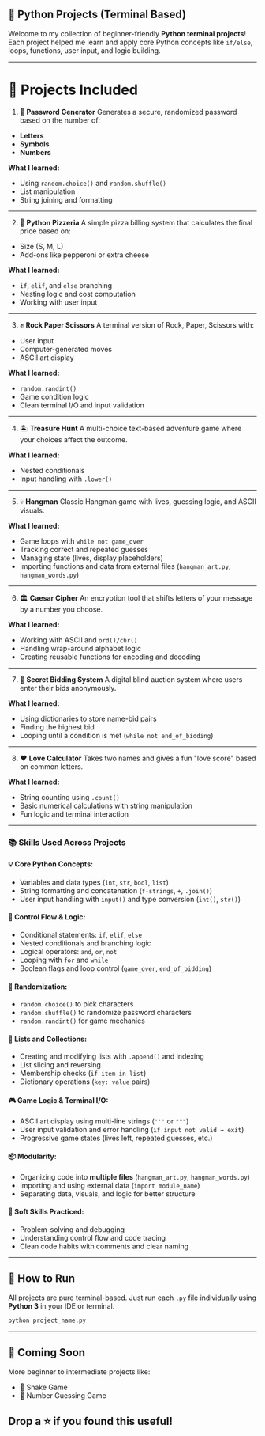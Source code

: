 ## 🐍 Python Projects (Terminal Based)

Welcome to my collection of beginner-friendly **Python terminal projects**!
Each project helped me learn and apply core Python concepts like `if/else`, loops, functions, user input, and logic building.

---

# 📁 Projects Included

1. 🔐 **Password Generator**
   Generates a secure, randomized password based on the number of:

* **Letters**
* **Symbols**
* **Numbers**

**What I learned:**

* Using `random.choice()` and `random.shuffle()`
* List manipulation
* String joining and formatting

---

2. 🍕 **Python Pizzeria**
   A simple pizza billing system that calculates the final price based on:

* Size (S, M, L)
* Add-ons like pepperoni or extra cheese

**What I learned:**

* `if`, `elif`, and `else` branching
* Nesting logic and cost computation
* Working with user input

---

3. ✊ **Rock Paper Scissors**
   A terminal version of Rock, Paper, Scissors with:

* User input
* Computer-generated moves
* ASCII art display

**What I learned:**

* `random.randint()`
* Game condition logic
* Clean terminal I/O and input validation

---

4. 🏝️ **Treasure Hunt**
   A multi-choice text-based adventure game where your choices affect the outcome.

**What I learned:**

* Nested conditionals
* Input handling with `.lower()`

---

5. 💀 **Hangman**
   Classic Hangman game with lives, guessing logic, and ASCII visuals.

**What I learned:**

* Game loops with `while not game_over`
* Tracking correct and repeated guesses
* Managing state (lives, display placeholders)
* Importing functions and data from external files (`hangman_art.py`, `hangman_words.py`)

---

6. 🏛️ **Caesar Cipher**
   An encryption tool that shifts letters of your message by a number you choose.

**What I learned:**

* Working with ASCII and `ord()/chr()`
* Handling wrap-around alphabet logic
* Creating reusable functions for encoding and decoding

---

7. 🧾 **Secret Bidding System**
   A digital blind auction system where users enter their bids anonymously.

**What I learned:**

* Using dictionaries to store name-bid pairs
* Finding the highest bid
* Looping until a condition is met (`while not end_of_bidding`)

---

8. ❤️ **Love Calculator**
   Takes two names and gives a fun "love score" based on common letters.

**What I learned:**

* String counting using `.count()`
* Basic numerical calculations with string manipulation
* Fun logic and terminal interaction

---

### 📚 Skills Used Across Projects

#### 💡 Core Python Concepts:

* Variables and data types (`int`, `str`, `bool`, `list`)
* String formatting and concatenation (`f-strings`, `+`, `.join()`)
* User input handling with `input()` and type conversion (`int()`, `str()`)

#### 🔁 Control Flow & Logic:

* Conditional statements: `if`, `elif`, `else`
* Nested conditionals and branching logic
* Logical operators: `and`, `or`, `not`
* Looping with `for` and `while`
* Boolean flags and loop control (`game_over`, `end_of_bidding`)

#### 🔀 Randomization:

* `random.choice()` to pick characters
* `random.shuffle()` to randomize password characters
* `random.randint()` for game mechanics

#### 🧩 Lists and Collections:

* Creating and modifying lists with `.append()` and indexing
* List slicing and reversing
* Membership checks (`if item in list`)
* Dictionary operations (`key: value` pairs)

#### 🎮 Game Logic & Terminal I/O:

* ASCII art display using multi-line strings (`'''` or `"""`)
* User input validation and error handling (`if input not valid → exit`)
* Progressive game states (lives left, repeated guesses, etc.)

#### 📦 Modularity:

* Organizing code into **multiple files** (`hangman_art.py`, `hangman_words.py`)
* Importing and using external data (`import module_name`)
* Separating data, visuals, and logic for better structure

#### 🧠 Soft Skills Practiced:

* Problem-solving and debugging
* Understanding control flow and code tracing
* Clean code habits with comments and clear naming

---

## 💬 How to Run

All projects are pure terminal-based.
Just run each `.py` file individually using **Python 3** in your IDE or terminal.

```bash
python project_name.py
```

---

## 🔧 Coming Soon

More beginner to intermediate projects like:

* 🐍 Snake Game
* 🧠 Number Guessing Game

## Drop a ⭐ if you found this useful!



